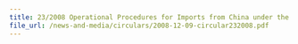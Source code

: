 ```yaml
---
title: 23/2008 Operational Procedures for Imports from China under the China-Singapore Free Trade Agreement (CSFTA)
file_url: /news-and-media/circulars/2008-12-09-circular232008.pdf
---
```


